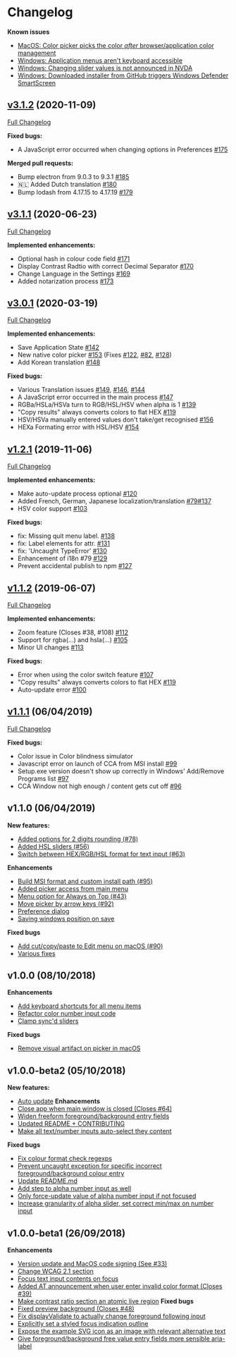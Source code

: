 # Changelog

**Known issues**
- [MacOS: Color picker picks the color *after* browser/application color management](https://github.com/ThePacielloGroup/CCAe/issues/76)
- [Windows: Application menus aren't keyboard accessible](https://github.com/ThePacielloGroup/CCAe/issues/49)
- [Windows: Changing slider values is not announced in NVDA](https://github.com/ThePacielloGroup/CCAe/issues/37)
- [Windows: Downloaded installer from GitHub triggers Windows Defender SmartScreen](https://github.com/ThePacielloGroup/CCAe/issues/66)

## [v3.1.2](https://github.com/ThePacielloGroup/CCAe/tree/v3.1.2) (2020-11-09)

[Full Changelog](https://github.com/ThePacielloGroup/CCAe/compare/v3.1.1...v3.1.2)

**Fixed bugs:**

- A JavaScript error occurred when changing options in Preferences [\#175](https://github.com/ThePacielloGroup/CCAe/issues/175)

**Merged pull requests:**

- Bump electron from 9.0.3 to 9.3.1 [\#185](https://github.com/ThePacielloGroup/CCAe/pull/185)
- 🇳🇱 Added Dutch translation [\#180](https://github.com/ThePacielloGroup/CCAe/pull/180)
- Bump lodash from 4.17.15 to 4.17.19 [\#179](https://github.com/ThePacielloGroup/CCAe/pull/179)

## [v3.1.1](https://github.com/ThePacielloGroup/CCAe/tree/v3.1.1) (2020-06-23)

[Full Changelog](https://github.com/ThePacielloGroup/CCAe/compare/v3.0.1...v3.1.1)

**Implemented enhancements:**

- Optional hash in colour code field [\#171](https://github.com/ThePacielloGroup/CCAe/issues/171)
- Display Contrast Radtio with correct Decimal Separator [\#170](https://github.com/ThePacielloGroup/CCAe/issues/170)
- Change Language in the Settings [\#169](https://github.com/ThePacielloGroup/CCAe/issues/169)
- Added notarization process [\#173](https://github.com/ThePacielloGroup/CCAe/pull/173)

## [v3.0.1](https://github.com/ThePacielloGroup/CCAe/tree/v3.0.1) (2020-03-19)

[Full Changelog](https://github.com/ThePacielloGroup/CCAe/compare/v1.2.1...v3.0.1)

**Implemented enhancements:**

- Save Application State [\#142](https://github.com/ThePacielloGroup/CCAe/issues/142)
- New native color picker [\#153](https://github.com/ThePacielloGroup/CCAe/pull/153) (Fixes [\#122](https://github.com/ThePacielloGroup/CCAe/issues/122), [\#82](https://github.com/ThePacielloGroup/CCAe/issues/82), [\#128](https://github.com/ThePacielloGroup/CCAe/issues/128))
- Add Korean translation [\#148](https://github.com/ThePacielloGroup/CCAe/pull/148)

**Fixed bugs:**

- Various Translation issues [\#149](https://github.com/ThePacielloGroup/CCAe/issues/149), [\#146](https://github.com/ThePacielloGroup/CCAe/issues/146), [\#144](https://github.com/ThePacielloGroup/CCAe/pull/144)
- A JavaScript error occurred in the main process [\#147](https://github.com/ThePacielloGroup/CCAe/issues/147)
- RGBa/HSLa/HSVa turn to RGB/HSL/HSV when alpha is 1 [\#139](https://github.com/ThePacielloGroup/CCAe/issues/139)
- "Copy results" always converts colors to flat HEX [\#119](https://github.com/ThePacielloGroup/CCAe/issues/119)
- HSV/HSVa manually entered values don't take/get recognised [\#156](https://github.com/ThePacielloGroup/CCAe/issues/156)
- HEXa Formating error with HSL/HSV [\#154](https://github.com/ThePacielloGroup/CCAe/issues/154)


## [v1.2.1](https://github.com/ThePacielloGroup/CCAe/tree/v1.2.1) (2019-11-06)

[Full Changelog](https://github.com/ThePacielloGroup/CCAe/compare/v1.1.2...v1.2.1)

**Implemented enhancements:**

- Make auto-update process optional [\#120](https://github.com/ThePacielloGroup/CCAe/issues/120)
- Added French, German, Japanese localization/translation [\#79](https://github.com/ThePacielloGroup/CCAe/issues/79)[\#137](https://github.com/ThePacielloGroup/CCAe/issues/137)
- HSV color support [\#103](https://github.com/ThePacielloGroup/CCAe/issues/103)

**Fixed bugs:**

- fix: Missing quit menu label. [\#138](https://github.com/ThePacielloGroup/CCAe/pull/138)
- fix: Label elements for attr. [\#131](https://github.com/ThePacielloGroup/CCAe/pull/131)
- fix: 'Uncaught TypeError' [\#130](https://github.com/ThePacielloGroup/CCAe/pull/130)
- Enhancement of i18n \#79 [\#129](https://github.com/ThePacielloGroup/CCAe/pull/129)
- Prevent accidental publish to npm [\#127](https://github.com/ThePacielloGroup/CCAe/pull/127)

## [v1.1.2](https://github.com/ThePacielloGroup/CCAe/tree/v1.1.2) (2019-06-07)
[Full Changelog](https://github.com/ThePacielloGroup/CCAe/compare/v1.1.1...v1.1.2)

**Implemented enhancements:**

- Zoom feature \(Closes \#38, \#108\) [\#112](https://github.com/ThePacielloGroup/CCAe/pull/112)
- Support for rgba\(...\) and hsla\(...\) [\#105](https://github.com/ThePacielloGroup/CCAe/issues/105)
- Minor UI changes [\#113](https://github.com/ThePacielloGroup/CCAe/issues/113)

**Fixed bugs:**

- Error when using the color switch feature [\#107](https://github.com/ThePacielloGroup/CCAe/issues/107)
- "Copy results" always converts colors to flat HEX [\#119](https://github.com/ThePacielloGroup/CCAe/issues/119)
- Auto-update error [\#100](https://github.com/ThePacielloGroup/CCAe/issues/100)

## [v1.1.1](https://github.com/ThePacielloGroup/CCAe/tree/v1.1.1) (06/04/2019)

[Full Changelog](https://github.com/ThePacielloGroup/CCAe/compare/v1.1.0...v1.1.1)

**Fixed bugs:**

- Color issue in Color blindness simulator
- Javascript error on launch of CCA from MSI install [\#99](https://github.com/ThePacielloGroup/CCAe/issues/99)
- Setup.exe version doesn't show up correctly in Windows' Add/Remove Programs list [\#97](https://github.com/ThePacielloGroup/CCAe/issues/97)
- CCA Window not high enough / content gets cut off [\#96](https://github.com/ThePacielloGroup/CCAe/issues/96)

## v1.1.0 (06/04/2019)
**New features:**
- [Added options for 2 digits rounding (#78)](https://github.com/ThePacielloGroup/CCAe/commit/434368fcc4d9e6f4034f957aa517fa4e89b34384)
- [Added HSL sliders (#56)](https://github.com/ThePacielloGroup/CCAe/commit/eadfcbb95c5c504d59abd45d792d781bea480b02)
- [Switch between HEX/RGB/HSL format for text input (#63)](https://github.com/ThePacielloGroup/CCAe/commit/a4e92231fd8646fc0445db372682a9a8314ddad5)

**Enhancements**
- [Build MSI format and custom install path (#95)](https://github.com/ThePacielloGroup/CCAe/commit/34d8000586aa4ae31b2f406bb9ad84bf93da19c4)
- [Added picker access from main menu](https://github.com/ThePacielloGroup/CCAe/commit/a65001dcca8221352e77fe2d00d131ac6c4840c9)
- [Menu option for Always on Top (#43)](https://github.com/ThePacielloGroup/CCAe/commit/8613f5887da34eb9bc9962cb4610acc5b6efb7c5)
- [Move picker by arrow keys (#92)](https://github.com/ThePacielloGroup/CCAe/commit/a60833f1a95d87180b022de480cde0aa7e40c130)
- [Preference dialog](https://github.com/ThePacielloGroup/CCAe/commit/53116f3eb9366dc9fa780194442a591b0a2d82e1)
- [Saving windows position on save](https://github.com/ThePacielloGroup/CCAe/commit/dd74afa88b918bc45ef7dd75b81cea2c55cb22a6)

**Fixed bugs**
- [Add cut/copy/paste to Edit menu on macOS (#90)](https://github.com/ThePacielloGroup/CCAe/commit/edd70683ed57cf328f61420682f73f6767447c73)
- [Various fixes](https://github.com/ThePacielloGroup/CCAe/commit/803560ee2cf5d25fbbf354ec2ff0e14fdf327857)

## v1.0.0 (08/10/2018)
**Enhancements**
- [Add keyboard shortcuts for all menu items](https://github.com/ThePacielloGroup/CCAe/commit/75a5b4955b7061888bc01b46b8ecca3b018ce50c)
- [Refactor color number input code](https://github.com/ThePacielloGroup/CCAe/commit/c817604eca8068d125e25b175a6c59b185bc195f)
- [Clamp sync'd sliders](https://github.com/ThePacielloGroup/CCAe/commit/835e2d6a0ef143ffd614d84a5184db9926afacfc)

**Fixed bugs**
- [Remove visual artifact on picker in macOS](https://github.com/ThePacielloGroup/CCAe/commit/6383c1a0f963c4f690dba0fb5ad889451af42416)

## v1.0.0-beta2 (05/10/2018)
**New features:**
- [Auto update](https://github.com/ThePacielloGroup/CCAe/commit/57f8d6a422cdafe33370182d9317c12b61804102)
**Enhancements**
- [Close app when main window is closed (Closes #64)](https://github.com/ThePacielloGroup/CCAe/commit/eb61988f462db9f8c6770ce3933046e4226b31bf)
- [Widen freeform foreground/background entry fields](https://github.com/ThePacielloGroup/CCAe/commit/30b26f197afaaad24e5a3d6535baa4df965d5545)
- [Updated README + CONTRIBUTING](https://github.com/ThePacielloGroup/CCAe/commit/d28eb30f90baf9b7e4623b398565f1d8a1c37564)
- [Make all text/number inputs auto-select they content](https://github.com/ThePacielloGroup/CCAe/commit/34bbd5f7e194f9a4bad62da3488042644ab3bc6b)

**Fixed bugs**
- [Fix colour format check regexps](https://github.com/ThePacielloGroup/CCAe/commit/158b7f32220091e0dbfd4d19dbaba626aff8ea6a)
- [Prevent uncaught exception for specific incorrect foreground/background colour entry](https://github.com/ThePacielloGroup/CCAe/commit/1b225aeaba0136cf79da36e8a3c6091b9838960e)
- [Update README.md](https://github.com/ThePacielloGroup/CCAe/commit/f8ee06562a8b87b4f6852cb9552cf687ba920e7a)
- [Add step to alpha number input as well](https://github.com/ThePacielloGroup/CCAe/commit/838d0e0dda4eaf724577fb50c1a6a693147119c0)
- [Only force-update value of alpha number input if not focused](https://github.com/ThePacielloGroup/CCAe/commit/293f3a1934a45319e49244f3017cf5d51dfddbdf)
- [Increase granularity of alpha slider, set correct min/max on number input](https://github.com/ThePacielloGroup/CCAe/commit/544f3dd74376e598a2e86820033678797b6757c9)

## v1.0.0-beta1 (26/09/2018)

**Enhancements**
- [Version update and MacOS code signing (See #33)](https://github.com/ThePacielloGroup/CCAe/commit/ca0408675ea3134088d38abc47f25560abe0fc6f)
- [Change WCAG 2.1 section](https://github.com/ThePacielloGroup/CCAe/commit/a64266049e168cdaa0024b238e7d268c7dedbb2a)
- [Focus text input contents on focus](https://github.com/ThePacielloGroup/CCAe/commit/5ed33fb9925d17d583995dbe66e35fef8a763dba)
- [Added AT announcement when user enter invalid color format (Closes #39)](https://github.com/ThePacielloGroup/CCAe/commit/0b12a3463c82b5166a3ff8202893232f02b8bdaa)
- [Make contrast ratio section an atomic live region](https://github.com/ThePacielloGroup/CCAe/commit/8b3e3ebb11bf8d87526615afca8a807f5ffd4aec)
**Fixed bugs**
- [Fixed preview background (Closes #48)](https://github.com/ThePacielloGroup/CCAe/commit/8dcd558a1c9b02af6661b96f167b4eb5e3b548b0)
- [Fix displayValidate to actually change foreground following input](https://github.com/ThePacielloGroup/CCAe/commit/ae38b872257909fb3519cb4811ddf3126881bf58)
- [Explicitly set a styled focus indication outline](https://github.com/ThePacielloGroup/CCAe/commit/ea0a06bb730dc867b3300036434728bc4e0dccb6)
- [Expose the example SVG icon as an image with relevant alternative text](https://github.com/ThePacielloGroup/CCAe/commit/0f75d9fbd69bd01d0effc12d1998221024f4e1d5)
- [Give foreground/background free value entry fields more sensible aria-label](https://github.com/ThePacielloGroup/CCAe/commit/1dfea9435b0c982104f0f1390cc295b0f8f560ed)
